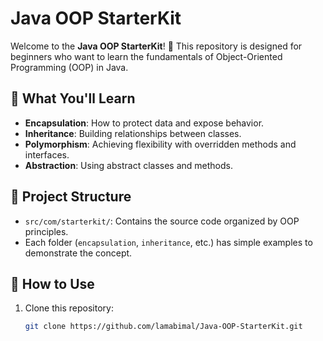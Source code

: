 # Java OOP StarterKit

Welcome to the **Java OOP StarterKit**! 🎉 This repository is designed for beginners who want to learn the fundamentals of Object-Oriented Programming (OOP) in Java.

## 📝 What You'll Learn
- **Encapsulation**: How to protect data and expose behavior.
- **Inheritance**: Building relationships between classes.
- **Polymorphism**: Achieving flexibility with overridden methods and interfaces.
- **Abstraction**: Using abstract classes and methods.

## 📂 Project Structure
- `src/com/starterkit/`: Contains the source code organized by OOP principles.
- Each folder (`encapsulation`, `inheritance`, etc.) has simple examples to demonstrate the concept.

## 🚀 How to Use
1. Clone this repository:
   ```bash
   git clone https://github.com/lamabimal/Java-OOP-StarterKit.git
